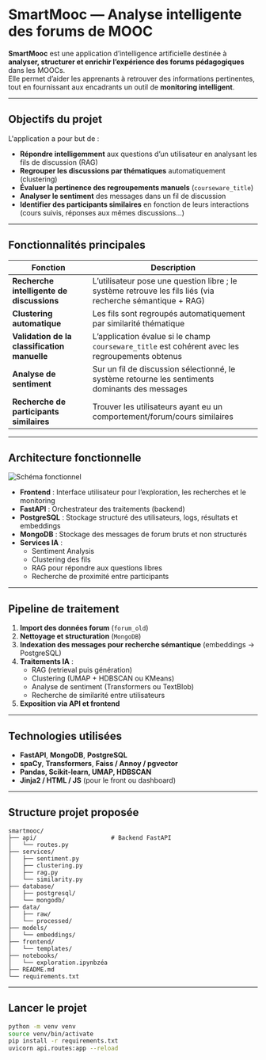 #  SmartMooc — Analyse intelligente des forums de MOOC

**SmartMooc** est une application d’intelligence artificielle destinée à **analyser, structurer et enrichir l’expérience des forums pédagogiques** dans les MOOCs.  
Elle permet d’aider les apprenants à retrouver des informations pertinentes, tout en fournissant aux encadrants un outil de **monitoring intelligent**.

---

##  Objectifs du projet

L'application a pour but de :
- **Répondre intelligemment** aux questions d’un utilisateur en analysant les fils de discussion (RAG)
- **Regrouper les discussions par thématiques** automatiquement (clustering)
- **Évaluer la pertinence des regroupements manuels** (`courseware_title`)
- **Analyser le sentiment** des messages dans un fil de discussion
- **Identifier des participants similaires** en fonction de leurs interactions (cours suivis, réponses aux mêmes discussions…)

---

## Fonctionnalités principales

| Fonction | Description |
|---------|-------------|
|**Recherche intelligente de discussions** | L’utilisateur pose une question libre ; le système retrouve les fils liés (via recherche sémantique + RAG) |
|**Clustering automatique** | Les fils sont regroupés automatiquement par similarité thématique |
|**Validation de la classification manuelle** | L’application évalue si le champ `courseware_title` est cohérent avec les regroupements obtenus |
|**Analyse de sentiment** | Sur un fil de discussion sélectionné, le système retourne les sentiments dominants des messages |
|**Recherche de participants similaires** | Trouver les utilisateurs ayant eu un comportement/forum/cours similaires |

---

## Architecture fonctionnelle

![Schéma fonctionnel](docs/schema_fonctionnel.png)

- **Frontend** : Interface utilisateur pour l’exploration, les recherches et le monitoring
- **FastAPI** : Orchestrateur des traitements (backend)
- **PostgreSQL** : Stockage structuré des utilisateurs, logs, résultats et embeddings
- **MongoDB** : Stockage des messages de forum bruts et non structurés
- **Services IA** :
  - Sentiment Analysis
  - Clustering des fils
  - RAG pour répondre aux questions libres
  - Recherche de proximité entre participants

---

## Pipeline de traitement

1. **Import des données forum** (`forum_old`)
2. **Nettoyage et structuration** (`MongoDB`)
3. **Indexation des messages pour recherche sémantique** (embeddings → PostgreSQL)
4. **Traitements IA** :
   - RAG (retrieval puis génération)
   - Clustering (UMAP + HDBSCAN ou KMeans)
   - Analyse de sentiment (Transformers ou TextBlob)
   - Recherche de similarité entre utilisateurs
5. **Exposition via API et frontend**

---

## Technologies utilisées

- **FastAPI**, **MongoDB**, **PostgreSQL**
- **spaCy**, **Transformers**, **Faiss / Annoy / pgvector**
- **Pandas, Scikit-learn, UMAP, HDBSCAN**
- **Jinja2 / HTML / JS** (pour le front ou dashboard)

---

## Structure projet proposée

```
smartmooc/
├── api/                     # Backend FastAPI
│   └── routes.py
├── services/
│   ├── sentiment.py
│   ├── clustering.py
│   ├── rag.py
│   └── similarity.py
├── database/
│   ├── postgresql/
│   └── mongodb/
├── data/
│   ├── raw/
│   └── processed/
├── models/
│   └── embeddings/
├── frontend/
│   └── templates/
├── notebooks/
│   └── exploration.ipynbzéa
├── README.md
└── requirements.txt
```

---

## Lancer le projet

```bash
python -m venv venv
source venv/bin/activate
pip install -r requirements.txt
uvicorn api.routes:app --reload
```
